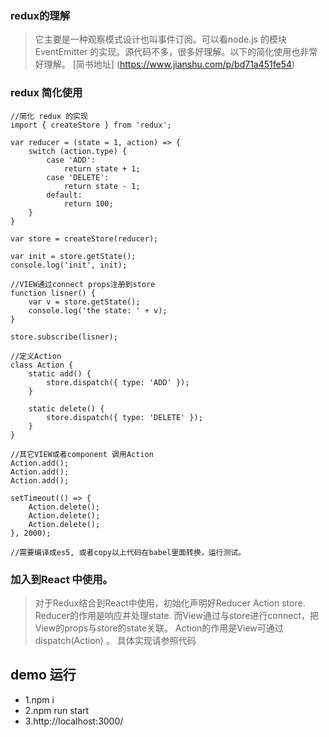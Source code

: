 ### redux的理解
> 它主要是一种观察模式设计也叫事件订阅。可以看node.js 的模块EventEmitter  的实现。源代码不多，很多好理解。以下的简化使用也非常好理解。 
[简书地址] (https://www.jianshu.com/p/bd71a451fe54)

### redux 简化使用
```
//简化 redux 的实现
import { createStore } from 'redux';

var reducer = (state = 1, action) => {
    switch (action.type) {
        case 'ADD':
            return state + 1;
        case 'DELETE':
            return state - 1;
        default:
            return 100;
    }
}

var store = createStore(reducer);

var init = store.getState();
console.log('init', init);

//VIEW通过connect props注册到store
function lisner() {
    var v = store.getState();
    console.log('the state: ' + v);
}

store.subscribe(lisner);

//定义Action
class Action {
    static add() {
        store.dispatch({ type: 'ADD' });
    }

    static delete() {
        store.dispatch({ type: 'DELETE' });
    }
}

//其它VIEW或者component 调用Action
Action.add();
Action.add();
Action.add();

setTimeout(() => {
    Action.delete();
    Action.delete();
    Action.delete();
}, 2000);

//需要编译成es5, 或者copy以上代码在babel里面转换，运行测试。
```
### 加入到React 中使用。
> 对于Redux结合到React中使用，初始化声明好Reducer Action store.
Reducer的作用是响应并处理state.  而View通过与store进行connect，把View的props与store的state关联。
Action的作用是View可通过dispatch(Action) 。
具体实现请参照代码


## demo 运行

- 1.npm i
- 2.npm run start
- 3.http://localhost:3000/
